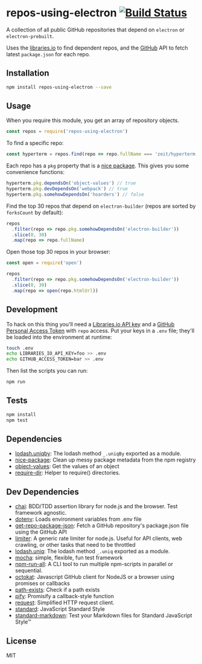 # repos-using-electron [![Build Status](https://travis-ci.org/electron/repos-using-electron.svg?branch=master)](https://travis-ci.org/electron/repos-using-electron)

A collection of all public GitHub repositories that depend on `electron`
or `electron-prebuilt`.

Uses the [libraries.io](https://libraries.io/api) to find dependent repos,
and the [GitHub](https://developer.github.com/v3/) API to fetch latest
`package.json` for each repo.

## Installation

```sh
npm install repos-using-electron --save
```

## Usage

When you require this module, you get an array of repository objects.

```js
const repos = require('repos-using-electron')
```

To find a specific repo:

```js
const hyperterm = repos.find(repo => repo.fullName === 'zeit/hyperterm')
```

Each repo has a `pkg` property that is a [nice package](http://ghub.io/nice-package).
This gives you some convenience functions:

```js
hyperterm.pkg.dependsOn('object-values') // true
hyperterm.pkg.devDependsOn('webpack') // true
hyperterm.pkg.somehowDependsOn('hoarders') // false
```

Find the top 30 repos that depend on `electron-builder` (repos are sorted by
`forksCount` by default):

```js
repos
  .filter(repo => repo.pkg.somehowDependsOn('electron-builder'))
  .slice(0, 30)
  .map(repo => repo.fullName)
```

Open those top 30 repos in your browser:

```js
const open = require('open')

repos
  .filter(repo => repo.pkg.somehowDependsOn('electron-builder'))
  .slice(0, 30)
  .map(repo => open(repo.htmlUrl))
```

## Development

To hack on this thing you'll need a
[Libraries.io API key](https://libraries.io/account) and a
[GitHub Personal Access Token](https://github.com/settings/tokens) with `repo`
access. Put your keys in a `.env` file; they'll be loaded into the environment
at runtime:

```sh
touch .env
echo LIBRARIES_IO_API_KEY=foo >> .env
echo GITHUB_ACCESS_TOKEN=bar >> .env
```

Then list the scripts you can run:

```sh
npm run
```

## Tests

```sh
npm install
npm test
```

## Dependencies

- [lodash.uniqby](): The lodash method `_.uniqBy` exported as a module.
- [nice-package](): Clean up messy package metadata from the npm registry
- [object-values](): Get the values of an object
- [require-dir](https://github.com/aseemk/requireDir): Helper to require() directories.

## Dev Dependencies

- [chai](https://github.com/chaijs/chai): BDD/TDD assertion library for node.js and the browser. Test framework agnostic.
- [dotenv](https://github.com/motdotla/dotenv): Loads environment variables from .env file
- [get-repo-package-json](): Fetch a GitHub repository&#39;s package.json file using the GitHub API
- [limiter](): A generic rate limiter for node.js. Useful for API clients, web crawling, or other tasks that need to be throttled
- [lodash.uniq](https://github.com/lodash/lodash): The lodash method `_.uniq` exported as a module.
- [mocha](https://github.com/mochajs/mocha): simple, flexible, fun test framework
- [npm-run-all](https://github.com/mysticatea/npm-run-all): A CLI tool to run multiple npm-scripts in parallel or sequential.
- [octokat](https://github.com/philschatz/octokat.js): Javascript GitHub client for NodeJS or a browser using promises or callbacks
- [path-exists](): Check if a path exists
- [pify](): Promisify a callback-style function
- [request](https://github.com/request/request): Simplified HTTP request client.
- [standard](https://github.com/feross/standard): JavaScript Standard Style
- [standard-markdown](): Test your Markdown files for Standard JavaScript Style™

## License

MIT

